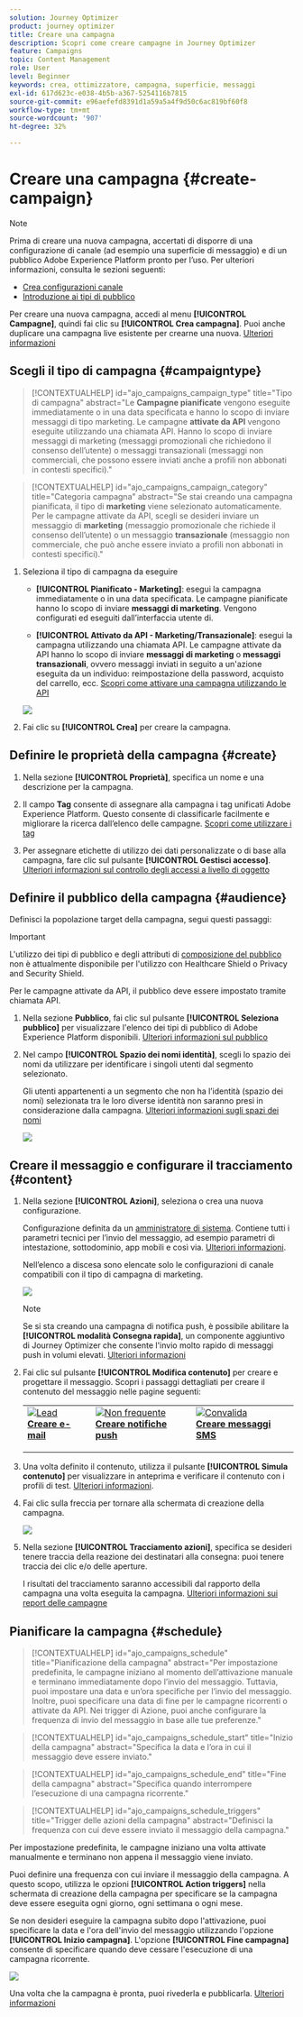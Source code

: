 ```yaml
---
solution: Journey Optimizer
product: journey optimizer
title: Creare una campagna
description: Scopri come creare campagne in Journey Optimizer
feature: Campaigns
topic: Content Management
role: User
level: Beginner
keywords: crea, ottimizzatore, campagna, superficie, messaggi
exl-id: 617d623c-e038-4b5b-a367-5254116b7815
source-git-commit: e96aefefd8391d1a59a5a4f9d50c6ac819bf60f8
workflow-type: tm+mt
source-wordcount: '907'
ht-degree: 32%

---
```


# Creare una campagna {#create-campaign}

>[!NOTE]
>
>Prima di creare una nuova campagna, accertati di disporre di una configurazione di canale (ad esempio una superficie di messaggio) e di un pubblico Adobe Experience Platform pronto per l’uso. Per ulteriori informazioni, consulta le sezioni seguenti:
>
>* [Crea configurazioni canale](../configuration/channel-surfaces.md)
>* [Introduzione ai tipi di pubblico](../audience/about-audiences.md)

Per creare una nuova campagna, accedi al menu **[!UICONTROL Campagne]**, quindi fai clic su **[!UICONTROL Crea campagna]**. Puoi anche duplicare una campagna live esistente per crearne una nuova. [Ulteriori informazioni](modify-stop-campaign.md#duplicate)

## Scegli il tipo di campagna {#campaigntype}

>[!CONTEXTUALHELP]
>id="ajo_campaigns_campaign_type"
>title="Tipo di campagna"
>abstract="Le **Campagne pianificate** vengono eseguite immediatamente o in una data specificata e hanno lo scopo di inviare messaggi di tipo marketing. Le campagne **attivate da API** vengono eseguite utilizzando una chiamata API. Hanno lo scopo di inviare messaggi di marketing (messaggi promozionali che richiedono il consenso dell’utente) o messaggi transazionali (messaggi non commerciali, che possono essere inviati anche a profili non abbonati in contesti specifici)."

>[!CONTEXTUALHELP]
>id="ajo_campaigns_campaign_category"
>title="Categoria campagna"
>abstract="Se stai creando una campagna pianificata, il tipo di **marketing** viene selezionato automaticamente. Per le campagne attivate da API, scegli se desideri inviare un messaggio di **marketing** (messaggio promozionale che richiede il consenso dell’utente) o un messaggio **transazionale** (messaggio non commerciale, che può anche essere inviato a profili non abbonati in contesti specifici)."

1. Seleziona il tipo di campagna da eseguire

   * **[!UICONTROL Pianificato - Marketing]**: esegui la campagna immediatamente o in una data specificata. Le campagne pianificate hanno lo scopo di inviare **messaggi di marketing**. Vengono configurati ed eseguiti dall’interfaccia utente di.

   * **[!UICONTROL Attivato da API - Marketing/Transazionale]**: esegui la campagna utilizzando una chiamata API. Le campagne attivate da API hanno lo scopo di inviare **messaggi di marketing** o **messaggi transazionali**, ovvero messaggi inviati in seguito a un&#39;azione eseguita da un individuo: reimpostazione della password, acquisto del carrello, ecc. [Scopri come attivare una campagna utilizzando le API](api-triggered-campaigns.md)

   ![](assets/create-campaign-modal.png)

1. Fai clic su **[!UICONTROL Crea]** per creare la campagna.

## Definire le proprietà della campagna {#create}

1. Nella sezione **[!UICONTROL Proprietà]**, specifica un nome e una descrizione per la campagna.

   <!--To test the content of your message, toggle the **[!UICONTROL Content experiment]** option on. This allows you to test multiple variables of a delivery on populations samples, in order to define which treatment has the biggest impact on the targeted population.[Learn more about content experiment](../content-management/content-experiment.md).-->

1. Il campo **Tag** consente di assegnare alla campagna i tag unificati Adobe Experience Platform. Questo consente di classificarle facilmente e migliorare la ricerca dall’elenco delle campagne. [Scopri come utilizzare i tag](../start/search-filter-categorize.md#tags)

1. Per assegnare etichette di utilizzo dei dati personalizzate o di base alla campagna, fare clic sul pulsante **[!UICONTROL Gestisci accesso]**. [Ulteriori informazioni sul controllo degli accessi a livello di oggetto](../administration/object-based-access.md)

## Definire il pubblico della campagna {#audience}

Definisci la popolazione target della campagna, segui questi passaggi:

>[!IMPORTANT]
>
>L&#39;utilizzo dei tipi di pubblico e degli attributi di [composizione del pubblico](../audience/get-started-audience-orchestration.md) non è attualmente disponibile per l&#39;utilizzo con Healthcare Shield o Privacy and Security Shield.
>
>Per le campagne attivate da API, il pubblico deve essere impostato tramite chiamata API.

1. Nella sezione **Pubblico**, fai clic sul pulsante **[!UICONTROL Seleziona pubblico]** per visualizzare l&#39;elenco dei tipi di pubblico di Adobe Experience Platform disponibili. [Ulteriori informazioni sul pubblico](../audience/about-audiences.md)

1. Nel campo **[!UICONTROL Spazio dei nomi identità]**, scegli lo spazio dei nomi da utilizzare per identificare i singoli utenti dal segmento selezionato.

   Gli utenti appartenenti a un segmento che non ha l’identità (spazio dei nomi) selezionata tra le loro diverse identità non saranno presi in considerazione dalla campagna. [Ulteriori informazioni sugli spazi dei nomi](../event/about-creating.md#select-the-namespace)

   ![](assets/create-campaign-namespace.png)

   <!--If you are are creating an API-triggered campaign, the **[!UICONTROL cURL request]** section allows you to retrieve the **[!UICONTROL Campaign ID]** to use in the API call. [Learn more](api-triggered-campaigns.md)-->

## Creare il messaggio e configurare il tracciamento {#content}

1. Nella sezione **[!UICONTROL Azioni]**, seleziona o crea una nuova configurazione.

   Configurazione definita da un [amministratore di sistema](../start/path/administrator.md). Contiene tutti i parametri tecnici per l’invio del messaggio, ad esempio parametri di intestazione, sottodominio, app mobili e così via. [Ulteriori informazioni](../configuration/channel-surfaces.md).

   Nell’elenco a discesa sono elencate solo le configurazioni di canale compatibili con il tipo di campagna di marketing.

   ![](assets/create-campaign-action.png)

   >[!NOTE]
   >
   >Se si sta creando una campagna di notifica push, è possibile abilitare la **[!UICONTROL modalità Consegna rapida]**, un componente aggiuntivo di Journey Optimizer che consente l&#39;invio molto rapido di messaggi push in volumi elevati. [Ulteriori informazioni](../push/create-push.md#rapid-delivery)

1. Fai clic sul pulsante **[!UICONTROL Modifica contenuto]** per creare e progettare il messaggio. Scopri i passaggi dettagliati per creare il contenuto del messaggio nelle pagine seguenti:

   <table style="table-layout:fixed">
    <tr style="border: 0;">
    <td>
    <a href="../email/create-email.md">
    <img alt="Lead" src="../assets/do-not-localize/email.jpg">
    </a>
    <div><a href="../email/create-email.md"><strong>Creare e-mail</strong>
    </div>
    <p>
    </td>
    <td>
    <a href="../push/create-push.md">
      <img alt="Non frequente" src="../assets/do-not-localize/push.jpg">
    </a>
    <div>
    <a href="../push/create-push.md"><strong>Creare notifiche push</strong></a>
    </div>
    <p>
    </td>
    <td>
    <a href="../sms/create-sms.md">
      <img alt="Convalida" src="../assets/do-not-localize/sms.jpg">
    </a>
    <div>
    <a href="../sms/create-sms.md"><strong>Creare messaggi SMS</strong></a>
    </div>
    <p>
    </td>
    </tr>
    </table>

1. Una volta definito il contenuto, utilizza il pulsante **[!UICONTROL Simula contenuto]** per visualizzare in anteprima e verificare il contenuto con i profili di test. [Ulteriori informazioni](../content-management/preview-test.md).

1. Fai clic sulla freccia per tornare alla schermata di creazione della campagna.

   ![](assets/create-campaign-design.png)

1. Nella sezione **[!UICONTROL Tracciamento azioni]**, specifica se desideri tenere traccia della reazione dei destinatari alla consegna: puoi tenere traccia dei clic e/o delle aperture.

   I risultati del tracciamento saranno accessibili dal rapporto della campagna una volta eseguita la campagna. [Ulteriori informazioni sui report delle campagne](../reports/campaign-global-report.md)

## Pianificare la campagna {#schedule}

>[!CONTEXTUALHELP]
>id="ajo_campaigns_schedule"
>title="Pianificazione della campagna"
>abstract="Per impostazione predefinita, le campagne iniziano al momento dell’attivazione manuale e terminano immediatamente dopo l’invio del messaggio. Tuttavia, puoi impostare una data e un’ora specifiche per l’invio del messaggio. Inoltre, puoi specificare una data di fine per le campagne ricorrenti o attivate da API. Nei trigger di Azione, puoi anche configurare la frequenza di invio del messaggio in base alle tue preferenze."

>[!CONTEXTUALHELP]
>id="ajo_campaigns_schedule_start"
>title="Inizio della campagna"
>abstract="Specifica la data e l’ora in cui il messaggio deve essere inviato."

>[!CONTEXTUALHELP]
>id="ajo_campaigns_schedule_end"
>title="Fine della campagna"
>abstract="Specifica quando interrompere l’esecuzione di una campagna ricorrente."

>[!CONTEXTUALHELP]
>id="ajo_campaigns_schedule_triggers"
>title="Trigger delle azioni della campagna"
>abstract="Definisci la frequenza con cui deve essere inviato il messaggio della campagna."

Per impostazione predefinita, le campagne iniziano una volta attivate manualmente e terminano non appena il messaggio viene inviato.

Puoi definire una frequenza con cui inviare il messaggio della campagna. A questo scopo, utilizza le opzioni **[!UICONTROL Action triggers]** nella schermata di creazione della campagna per specificare se la campagna deve essere eseguita ogni giorno, ogni settimana o ogni mese.

Se non desideri eseguire la campagna subito dopo l&#39;attivazione, puoi specificare la data e l&#39;ora dell&#39;invio del messaggio utilizzando l&#39;opzione **[!UICONTROL Inizio campagna]**. L&#39;opzione **[!UICONTROL Fine campagna]** consente di specificare quando deve cessare l&#39;esecuzione di una campagna ricorrente.

![](assets/create-campaign-schedule.png)

Una volta che la campagna è pronta, puoi rivederla e pubblicarla. [Ulteriori informazioni](review-activate-campaign.md)
